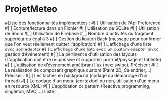 # ProjetMeteo

#Liste des fonctionnalités implémentées :
#[ ] Utilisation de l'Api Preference
#[ ] Ecriture/lecture dans un Fichier
#[ ] Utilisation de SQLite
#[ ] Utilisation de Room
#[ ] Utilisation de Firebase
#[ ] Nombre d'activités ou fragment supérieur ou égal à 3
#[ ] Gestion du bouton Back (message pour confirmer que l'on veut réellement quitter l'application)
#[ ] L'affichage d'une liste avec son adapter
#[ ] L'affichage d'une liste avec un custom adapter (avec gestion d’événement)
#[ ] La pertinence d'utilisation des layouts (L'application doit être responsive et supporter: portrait/paysage et tablette)
#[ ] L'utilisation de d’événement améliorant l'ux (pex: swipe). Préciser :
#[ ] La réalisation de composant graphique custom (Paint 2D, Calendrier,...) Préciser :
#[ ] Les taches en background (codage du démarrage d'un thread)
#[ ] Le codage d'un menu (contextuel ou non, utilisation d'un menu en resource XML)
#[ ] L'application de pattern (Reactive programming, singleton, MVC,...) Liste :
